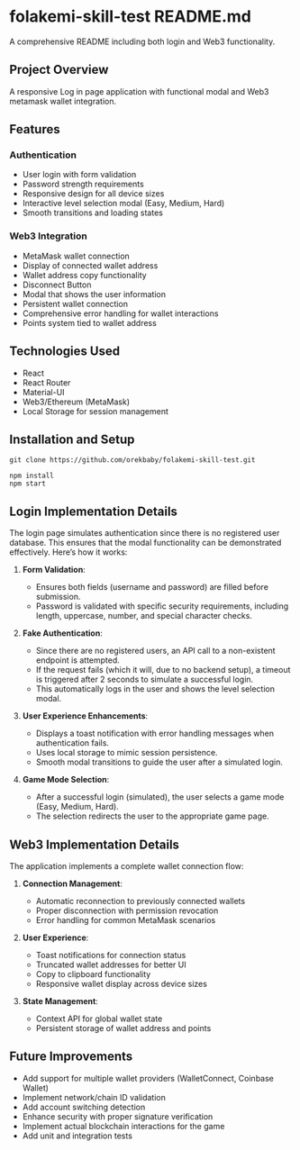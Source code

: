 # folakemi-skill-test README.md

A comprehensive README including both login and Web3 functionality.

## Project Overview
A responsive Log in page application with functional modal and Web3 metamask wallet integration.

## Features

### Authentication
- User login with form validation
- Password strength requirements
- Responsive design for all device sizes
- Interactive level selection modal (Easy, Medium, Hard)
- Smooth transitions and loading states

### Web3 Integration
- MetaMask wallet connection
- Display of connected wallet address
- Wallet address copy functionality
- Disconnect Button
- Modal that shows the user information
- Persistent wallet connection
- Comprehensive error handling for wallet interactions
- Points system tied to wallet address

## Technologies Used
- React
- React Router
- Material-UI
- Web3/Ethereum (MetaMask)
- Local Storage for session management

## Installation and Setup
```
git clone https://github.com/orekbaby/folakemi-skill-test.git

npm install
npm start
```

## Login Implementation Details
The login page simulates authentication since there is no registered user database. This ensures that the modal functionality can be demonstrated effectively. Here’s how it works:

1. **Form Validation**:
   - Ensures both fields (username and password) are filled before submission.
   - Password is validated with specific security requirements, including length, uppercase, number, and special character checks.

2. **Fake Authentication**:
   - Since there are no registered users, an API call to a non-existent endpoint is attempted.
   - If the request fails (which it will, due to no backend setup), a timeout is triggered after 2 seconds to simulate a successful login.
   - This automatically logs in the user and shows the level selection modal.

3. **User Experience Enhancements**:
   - Displays a toast notification with error handling messages when authentication fails.
   - Uses local storage to mimic session persistence.
   - Smooth modal transitions to guide the user after a simulated login.

4. **Game Mode Selection**:
   - After a successful login (simulated), the user selects a game mode (Easy, Medium, Hard).
   - The selection redirects the user to the appropriate game page.

## Web3 Implementation Details
The application implements a complete wallet connection flow:

1. **Connection Management**:
   - Automatic reconnection to previously connected wallets
   - Proper disconnection with permission revocation
   - Error handling for common MetaMask scenarios

2. **User Experience**:
   - Toast notifications for connection status
   - Truncated wallet addresses for better UI
   - Copy to clipboard functionality
   - Responsive wallet display across device sizes

3. **State Management**:
   - Context API for global wallet state
   - Persistent storage of wallet address and points

## Future Improvements
- Add support for multiple wallet providers (WalletConnect, Coinbase Wallet)
- Implement network/chain ID validation
- Add account switching detection
- Enhance security with proper signature verification
- Implement actual blockchain interactions for the game
- Add unit and integration tests

